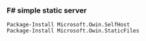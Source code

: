 ﻿### F# simple static server

```
Package-Install Microsoft.Owin.SelfHost
Package-Install Microsoft.Owin.StaticFiles
```
